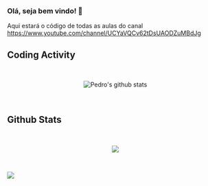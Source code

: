 ### Olá, seja bem vindo! 👋

Aqui estará o código de todas as aulas do canal https://www.youtube.com/channel/UCYaVQCv62tDsUAODZuMBdJg

## Coding Activity

<br/>

<p align="center">
  <img src="https://github-readme-stats.vercel.app/api?username=PedroDevOliveira&show_icons=true&theme=dracula" alt="Pedro's github stats" />
</p>

<br/>

## Github Stats

<br/>

<p align="center">
  <img src="https://github-readme-stats.vercel.app/api/top-langs/?username=PedroDevOliveira&layout=compact&theme=dracula" />
</p>

<br/>

![](https://komarev.com/ghpvc/?username=PedroDevOliveira&color=bd93f9)

